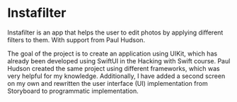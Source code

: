 # Instafilter
Instafilter is an app that helps the user to edit photos by applying different filters to them. With support from Paul Hudson.

The goal of the project is to create an application using UIKit, which has already been developed using SwiftUI in the Hacking with Swift course. Paul Hudson created the same project using different frameworks, which was very helpful for my knowledge. Additionally, I have added a second screen on my own and rewritten the user interface (UI) implementation from Storyboard to programmatic implementation.
